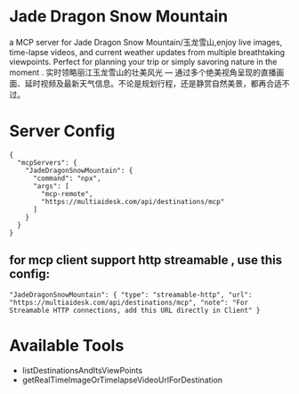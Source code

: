 # Jade Dragon Snow Mountain
a MCP server for Jade Dragon Snow Mountain/玉龙雪山,enjoy live images, time-lapse videos, and current weather updates from multiple breathtaking viewpoints. Perfect for planning your trip or simply savoring nature in the moment . 实时领略丽江玉龙雪山的壮美风光 — 通过多个绝美视角呈现的直播画面、延时视频及最新天气信息。不论是规划行程，还是静赏自然美景，都再合适不过。

# Server Config
```
{
  "mcpServers": {
    "JadeDragonSnowMountain": {
      "command": "npx",
      "args": [
        "mcp-remote",
        "https://multiaidesk.com/api/destinations/mcp"
      ]
    }
  }
}
```

## for mcp client support http streamable , use this config:
```
"JadeDragonSnowMountain": { "type": "streamable-http", "url": "https://multiaidesk.com/api/destinations/mcp", "note": "For Streamable HTTP connections, add this URL directly in Client" }
```

# Available Tools

* listDestinationsAndItsViewPoints
* getRealTimeImageOrTimelapseVideoUrlForDestination
